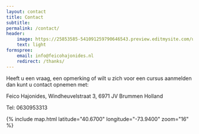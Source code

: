 ```yaml
---
layout: contact
title: Contact
subtitle:
permalink: /contact/
header:
    image: https://25853585-541091259790646543.preview.editmysite.com/uploads/2/5/8/5/25853585/11-verbonden-kopie_orig.jpg
    text: light
formspree:
    email: info@feicohajonides.nl
    redirect: /thanks/
---
```


Heeft u een vraag, een opmerking of wilt u zich voor een cursus aanmelden dan kunt u contact opnemen met:

Feico Hajonides,
Windheuvelstraat 3,
6971 JV Brummen
Holland

Tel: 0630953313


{% include map.html latitude="40.6700" longitude="-73.9400" zoom="16" %}
